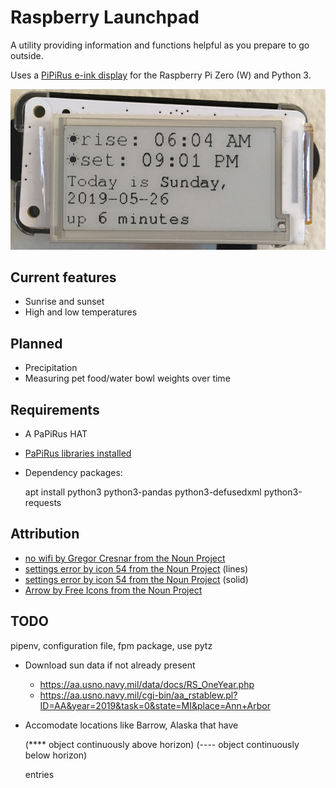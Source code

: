 # Raspberry Launchpad

A utility providing information and functions helpful as you prepare to go
outside.

Uses a [PiPiRus e-ink display](https://github.com/PiSupply/PaPiRus#papirus) for
the Raspberry Pi Zero (W) and Python 3.

![Demonstration photo](img/sun_times.jpg)

## Current features

* Sunrise and sunset
* High and low temperatures

## Planned

* Precipitation
* Measuring pet food/water bowl weights over time

## Requirements

* A PaPiRus HAT
* [PaPiRus libraries installed](https://github.com/PiSupply/PaPiRus#setup-papirus)
* Dependency packages:

    apt install python3 python3-pandas python3-defusedxml python3-requests

## Attribution

* [no wifi by Gregor Cresnar from the Noun Project](https://thenounproject.com/term/no-wifi/488903/)
* [settings error by icon 54 from the Noun Project](https://thenounproject.com/term/settings-error/230271) (lines)
* [settings error by icon 54 from the Noun Project](https://thenounproject.com/term/settings-error/237416) (solid)
* [Arrow by Free Icons from the Noun Project](https://thenounproject.com/term/arrow/2540002)

## TODO

pipenv, configuration file, fpm package, use pytz

* Download sun data if not already present
  * https://aa.usno.navy.mil/data/docs/RS_OneYear.php
  * https://aa.usno.navy.mil/cgi-bin/aa_rstablew.pl?ID=AA&year=2019&task=0&state=MI&place=Ann+Arbor
* Accomodate locations like Barrow, Alaska that have

    (**** object continuously above horizon)                                                      (---- object continuously below horizon)

  entries
